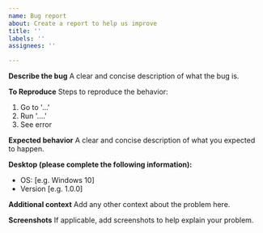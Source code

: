 ```yaml
---
name: Bug report
about: Create a report to help us improve
title: ''
labels: ''
assignees: ''

---
```


**Describe the bug**
A clear and concise description of what the bug is.

**To Reproduce**
Steps to reproduce the behavior:
1. Go to '...'
2. Run '....'
3. See error

**Expected behavior**
A clear and concise description of what you expected to happen.

**Desktop (please complete the following information):**
 - OS: [e.g. Windows 10]
 - Version [e.g. 1.0.0]

**Additional context**
Add any other context about the problem here.

**Screenshots**
If applicable, add screenshots to help explain your problem.

